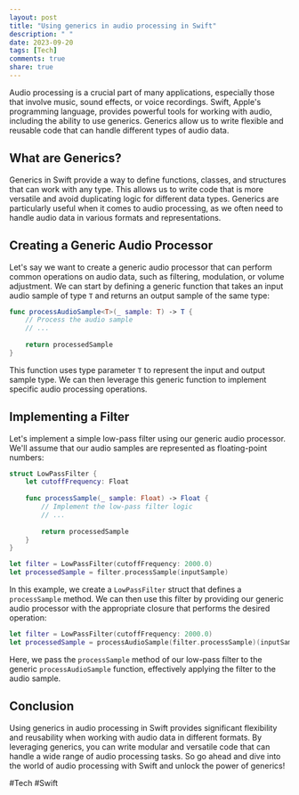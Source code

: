 ```yaml
---
layout: post
title: "Using generics in audio processing in Swift"
description: " "
date: 2023-09-20
tags: [Tech]
comments: true
share: true
---
```


Audio processing is a crucial part of many applications, especially those that involve music, sound effects, or voice recordings. Swift, Apple's programming language, provides powerful tools for working with audio, including the ability to use generics. Generics allow us to write flexible and reusable code that can handle different types of audio data.

## What are Generics?

Generics in Swift provide a way to define functions, classes, and structures that can work with any type. This allows us to write code that is more versatile and avoid duplicating logic for different data types. Generics are particularly useful when it comes to audio processing, as we often need to handle audio data in various formats and representations.

## Creating a Generic Audio Processor

Let's say we want to create a generic audio processor that can perform common operations on audio data, such as filtering, modulation, or volume adjustment. We can start by defining a generic function that takes an input audio sample of type `T` and returns an output sample of the same type:

```swift
func processAudioSample<T>(_ sample: T) -> T {
    // Process the audio sample
    // ...
    
    return processedSample
}
```

This function uses type parameter `T` to represent the input and output sample type. We can then leverage this generic function to implement specific audio processing operations.

## Implementing a Filter

Let's implement a simple low-pass filter using our generic audio processor. We'll assume that our audio samples are represented as floating-point numbers:

```swift
struct LowPassFilter {
    let cutoffFrequency: Float
    
    func processSample(_ sample: Float) -> Float {
        // Implement the low-pass filter logic
        // ...
        
        return processedSample
    }
}

let filter = LowPassFilter(cutoffFrequency: 2000.0)
let processedSample = filter.processSample(inputSample)
```

In this example, we create a `LowPassFilter` struct that defines a `processSample` method. We can then use this filter by providing our generic audio processor with the appropriate closure that performs the desired operation:

```swift
let filter = LowPassFilter(cutoffFrequency: 2000.0)
let processedSample = processAudioSample(filter.processSample)(inputSample)
```

Here, we pass the `processSample` method of our low-pass filter to the generic `processAudioSample` function, effectively applying the filter to the audio sample.

## Conclusion

Using generics in audio processing in Swift provides significant flexibility and reusability when working with audio data in different formats. By leveraging generics, you can write modular and versatile code that can handle a wide range of audio processing tasks. So go ahead and dive into the world of audio processing with Swift and unlock the power of generics!

#Tech #Swift